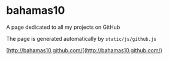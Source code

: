 bahamas10
=========

A page dedicated to all my projects on GitHub

The page is generated automatically by `static/js/github.js`

[http://bahamas10.github.com/[(http://bahamas10.github.com/)

